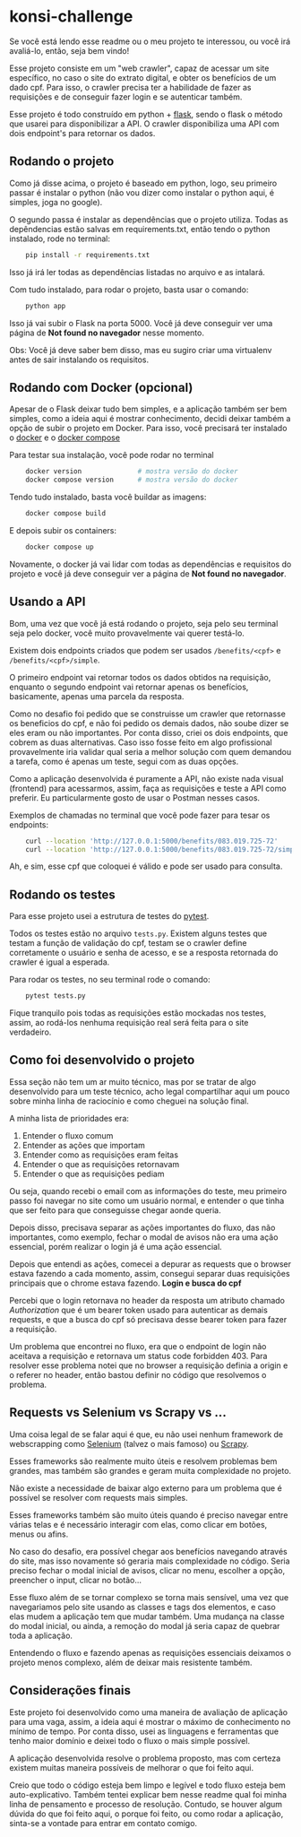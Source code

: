 # konsi-challenge


Se você está lendo esse readme ou o meu projeto te interessou, ou você irá 
avaliá-lo, então, seja bem vindo!

Esse projeto consiste em um "web crawler", capaz de acessar um site específico, 
no caso o site do extrato digital, e obter os benefícios de um dado cpf. Para 
isso, o crawler precisa ter a habilidade de fazer as requisições e de conseguir 
fazer login e se autenticar também.

Esse projeto é todo construído em python + [flask](https://flask.palletsprojects.com/en/2.2.x/),
sendo o flask o método que usarei para disponibilizar a API. O crawler 
disponibiliza uma API com dois endpoint's para retornar os dados.


## Rodando o projeto

Como já disse acima, o projeto é baseado em python, logo, seu primeiro passar é 
instalar o python (não vou dizer como instalar o python aqui, é simples, joga no 
google).

O segundo passa é instalar as dependências que o projeto utiliza. Todas as 
depêndencias estão salvas em requirements.txt, então tendo o python instalado, 
rode no terminal:
```bash
    pip install -r requirements.txt
```

Isso já irá ler todas as dependências listadas no arquivo e as intalará.

Com tudo instalado, para rodar o projeto, basta usar o comando:
```bash
    python app
```

Isso já vai subir o Flask na porta 5000. Você já deve conseguir ver uma página 
de **Not found no navegador** nesse momento.

Obs: Você já deve saber bem disso, mas eu sugiro criar uma virtualenv antes de 
sair instalando os requisitos.


## Rodando com Docker (opcional)

Apesar de o Flask deixar tudo bem simples, e a aplicação também ser bem simples, 
como a ideia aqui é mostrar conhecimento, decidi deixar também a opção de subir 
o projeto em Docker. Para isso, você precisará ter instalado o 
[docker](https://www.docker.com/) e o [docker compose](https://docs.docker.com/compose/)

Para testar sua instalação, você pode rodar no terminal
```bash
    docker version              # mostra versão do docker
    docker compose version      # mostra versão do docker
```

Tendo tudo instalado, basta você buildar as imagens:
```bash
    docker compose build
```

E depois subir os containers:
```bash
    docker compose up
```

Novamente, o docker já vai lidar com todas as dependências e requisitos do 
projeto e você já deve conseguir ver a página de **Not found no navegador**.

## Usando a API

Bom, uma vez que você já está rodando o projeto, seja pelo seu terminal seja 
pelo docker, você muito provavelmente vai querer testá-lo.

Existem dois endpoints criados que podem ser usados `/benefits/<cpf>` e 
`/benefits/<cpf>/simple`.

O primeiro endpoint vai retornar todos os dados obtidos na requisição, enquanto 
o segundo endpoint vai retornar apenas os benefícios, basicamente, apenas uma 
parcela da resposta.

Como no desafio foi pedido que se construisse um crawler que retornasse os 
beneficios do cpf, e não foi pedido os demais dados, não soube dizer se eles 
eram ou não importantes. Por conta disso, criei os dois endpoints, que cobrem as 
duas alternativas. Caso isso fosse feito em algo profissional provavelmente iria 
validar qual seria a melhor solução com quem demandou a tarefa, como é apenas um 
teste, segui com as duas opções.

Como a aplicação desenvolvida é puramente a API, não existe nada visual 
(frontend) para acessarmos, assim, faça as requisições e teste a API como 
preferir. Eu particularmente gosto de usar o Postman nesses casos. 

Exemplos de chamadas no terminal que você pode fazer para tesar os endpoints:
```bash
    curl --location 'http://127.0.0.1:5000/benefits/083.019.725-72'
    curl --location 'http://127.0.0.1:5000/benefits/083.019.725-72/simple'
```

Ah, e sim, esse cpf que coloquei é válido e pode ser usado para consulta.


## Rodando os testes

Para esse projeto usei a estrutura de testes do [pytest](https://docs.pytest.org/en/7.2.x/).

Todos os testes estão no arquivo `tests.py`. Existem alguns testes que testam a 
função de validação do cpf, testam se o crawler define corretamente o usuário e 
senha de acesso, e se a resposta retornada do crawler é igual a esperada.

Para rodar os testes, no seu terminal rode o comando:
```bash
    pytest tests.py
```

Fique tranquilo pois todas as requisições estão mockadas nos testes, assim, ao 
rodá-los nenhuma requisição real será feita para o site verdadeiro.


## Como foi desenvolvido o projeto

Essa seção não tem um ar muito técnico, mas por se tratar de algo desenvolvido 
para um teste técnico, acho legal compartilhar aqui um pouco sobre minha linha 
de raciocínio e como cheguei na solução final.

A minha lista de prioridades era:
1. Entender o fluxo comum
2. Entender as ações que importam
3. Entender como as requisições eram feitas
4. Entender o que as requisições retornavam
5. Entender o que as requisições pediam

Ou seja, quando recebi o email com as informações do teste, meu primeiro passo 
foi navegar no site como um usuário normal, e entender o que tinha que ser 
feito para que conseguisse chegar aonde queria.

Depois disso, precisava separar as ações importantes do fluxo, das não 
importantes, como exemplo, fechar o modal de avisos não era uma ação essencial, 
porém realizar o login já é uma ação essencial.

Depois que entendi as ações, comecei a depurar as requests que o browser estava 
fazendo a cada momento, assim, consegui separar duas requisições principais que 
o chrome estava fazendo. **Login e busca do cpf**

Percebi que o login retornava no header da resposta um atributo chamado 
*Authorization* que é um bearer token usado para autenticar as demais requests, 
e que a busca do cpf só precisava desse bearer token para fazer a requisição.

Um problema que encontrei no fluxo, era que o endpoint de login não aceitava a 
requisição e retornava um status code forbidden 403. Para resolver esse problema 
notei que no browser a requisição definia a origin e o referer no header, então 
bastou definir no código que resolvemos o problema.


## Requests vs Selenium vs Scrapy vs ... 

Uma coisa legal de se falar aqui é que, eu não usei nenhum framework de 
webscrapping como [Selenium](https://www.selenium.dev/) (talvez o mais famoso) 
ou [Scrapy](https://scrapy.org/).

Esses frameworks são realmente muito úteis e resolvem problemas bem grandes, mas 
também são grandes e geram muita complexidade no projeto. 

Não existe a necessidade de baixar algo externo para um problema que é possível 
se resolver com requests mais simples.

Esses frameworks também são muito úteis quando é preciso navegar entre várias 
telas e é necessário interagir com elas, como clicar em botões, menus ou afins. 

No caso do desafio, era possível chegar aos benefícios navegando através do site, 
mas isso novamente só geraria mais complexidade no código. Seria preciso fechar 
o modal inicial de avisos, clicar no menu, escolher a opção, preencher o input, 
clicar no botão... 

Esse fluxo além de se tornar complexo se torna mais sensível, uma vez que 
navegariamos pelo site usando as classes e tags dos elementos, e caso elas mudem 
a aplicação tem que mudar também. Uma mudança na classe do modal inicial, ou 
ainda, a remoção do modal já seria capaz de quebrar toda a aplicação.

Entendendo o fluxo e fazendo apenas as requisições essenciais deixamos o projeto 
menos complexo, além de deixar mais resistente também.


## Considerações finais

Este projeto foi desenvolvido como uma maneira de avaliação de aplicação para 
uma vaga, assim, a ideia aqui é mostrar o máximo de conhecimento no mínimo de 
tempo. Por conta disso, usei as linguagens e ferramentas que tenho maior domínio 
e deixei todo o fluxo o mais simple possível.

A aplicação desenvolvida resolve o problema proposto, mas com certeza existem 
muitas maneira possíveis de melhorar o que foi feito aqui. 

Creio que todo o código esteja bem limpo e legível e todo fluxo esteja bem 
auto-explicativo. Também tentei explicar bem nesse readme qual foi minha linha 
de pensamento e processo de resolução. Contudo, se houver algum dúvida do que 
foi feito aqui, o porque foi feito, ou como rodar a aplicação, sinta-se a 
vontade para entrar em contato comigo. 
